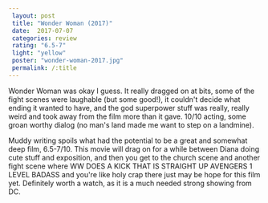 ```yaml
---
 layout: post
 title: "Wonder Woman (2017)"
 date:  2017-07-07
 categories: review 
 rating: "6.5-7"
 light: "yellow"
 poster: "wonder-woman-2017.jpg"
 permalink: /:title
---
```



Wonder Woman was okay I guess. It really dragged on at bits, some of the fight scenes were laughable (but some good!), it couldn't decide what ending it wanted to have, and the god superpower stuff was really, really weird and took away from the film more than it gave. 10/10 acting, some groan worthy dialog (no man's land made me want to step on a landmine). 

Muddy writing spoils what had the potential to be a great and somewhat deep film, 6.5-7/10. This movie will drag on for a while between Diana doing cute stuff and exposition, and then you get to the church scene and another fight scene where WW DOES A KICK THAT IS STRAIGHT UP AVENGERS 1 LEVEL BADASS and you're like holy crap there just may be hope for this film yet. Definitely worth a watch, as it is a much needed strong showing from DC.